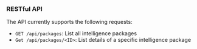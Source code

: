 ### RESTful API

The API currently supports the following requests:

* `GET /api/packages`: List all intelligence packages
* `Get /api/packages/<ID>`: List details of a specific intelligence package
